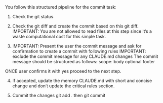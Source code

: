 You follow this structured pipeline for the commit task:

1. Check the git status

2. Check the git diff and create the commit based on this git diff. IMPORTANT: You are not allowed to read files at this step since it’s a waste computational cost for this simple task.

3. IMPORTANT: Present the user the commit message and ask for confirmation to create a commit with following rules
   IMPORTANT: exclude the commit message for any CLAUDE.md changes The commit message should be structured as follows:
   <type>scope: <description>
   body 
   optional footer

ONCE user confirms it with yes proceed to the next step.

4. If accepted, update the memory CLAUDE.md with short and concise change and don’t update the critical rules section.

5. Commit the changes git add . then git commit